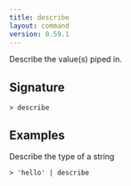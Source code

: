```yaml
---
title: describe
layout: command
version: 0.59.1
---
```


Describe the value(s) piped in.

## Signature

```> describe ```

## Examples

Describe the type of a string
```shell
> 'hello' | describe
```
